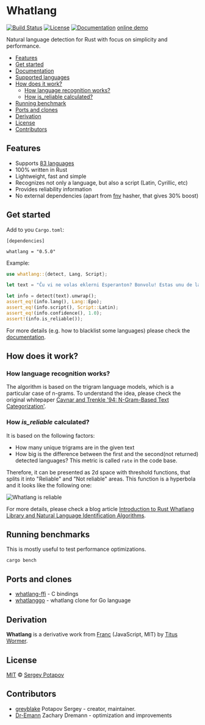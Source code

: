 # Whatlang

[![Build Status](https://travis-ci.org/greyblake/whatlang-rs.svg?branch=master)](https://travis-ci.org/greyblake/whatlang-rs)
[![License](https://img.shields.io/badge/license-MIT-blue.svg)](https://raw.githubusercontent.com/greyblake/whatlang-rs/master/LICENSE)
[![Documentation](https://docs.rs/whatlang/badge.svg)](https://docs.rs/whatlang)
[online demo](http://greyblake.com/whatlang-rs/)

Natural language detection for Rust with focus on simplicity and performance.

* [Features](#features)
* [Get started](#get-started)
* [Documentation](https://docs.rs/whatlang)
* [Supported languages](https://github.com/greyblake/whatlang-rs/blob/master/SUPPORTED_LANGUAGES.md)
* [How does it work?](#how-does-it-work)
  * [How language recognition works?](#how-language-recognition-works)
  * [How is_reliable calculated?](#how-is_reliable-calculated)
* [Running benchmark](#running-benchmarks)
* [Ports and clones](ports-and-clones)
* [Derivation](#derivation)
* [License](#license)
* [Contributors](#contributors)


## Features
* Supports [83 languages](https://github.com/greyblake/whatlang-rs/blob/master/SUPPORTED_LANGUAGES.md)
* 100% written in Rust
* Lightweight, fast and simple
* Recognizes not only a language, but also a script (Latin, Cyrillic, etc)
* Provides reliability information
* No external dependencies (apart from [fnv](https://crates.io/crates/fnv) hasher, that gives 30% boost)

## Get started

Add to you `Cargo.toml`:
```
[dependencies]

whatlang = "0.5.0"
```

Example:

```rust
use whatlang::{detect, Lang, Script};

let text = "Ĉu vi ne volas eklerni Esperanton? Bonvolu! Estas unu de la plej bonaj aferoj!";

let info = detect(text).unwrap();
assert_eq!(info.lang(), Lang::Epo);
assert_eq!(info.script(), Script::Latin);
assert_eq!(info.confidence(), 1.0);
assert!(info.is_reliable());
```

For more details (e.g. how to blacklist some languages) please check the [documentation](https://docs.rs/whatlang).

## How does it work?


### How language recognition works?

The algorithm is based on the trigram language models, which is a particular case of n-grams.
To understand the idea, please check the original whitepaper [Cavnar and Trenkle '94: N-Gram-Based Text Categorization'](http://odur.let.rug.nl/~vannoord/TextCat/textcat.pdf).

### How _is_reliable_ calculated?

It is based on the following factors:
* How many unique trigrams are in the given text
* How big is the difference between the first and the second(not returned) detected languages? This metric is called `rate` in the code base.

Therefore, it can be presented as 2d space with threshold functions, that splits it into "Reliable" and "Not reliable" areas.
This function is a hyperbola and it looks like the following one:

![Whatlang is reliable](https://raw.githubusercontent.com/greyblake/whatlang-rs/master/misc/images/whatlang_is_reliable.png)

For more details, please check a blog article [Introduction to Rust Whatlang Library and Natural Language Identification Algorithms](http://greyblake.com/blog/2017/07/30/introduction-to-rust-whatlang-library-and-natural-language-identification-algorithms/).

## Running benchmarks

This is mostly useful to test performance optimizations.

```
cargo bench
```

## Ports and clones

* [whatlang-ffi](https://github.com/greyblake/whatlang-ffi) - C bindings
* [whatlanggo](https://github.com/abadojack/whatlanggo) - whatlang clone for Go language

## Derivation

**Whatlang** is a derivative work from [Franc](https://github.com/wooorm/franc) (JavaScript, MIT) by [Titus Wormer](https://github.com/wooorm).

## License

[MIT](https://github.com/greyblake/whatlang-rs/blob/master/LICENSE) © [Sergey Potapov](http://greyblake.com/)


## Contributors

- [greyblake](https://github.com/greyblake) Potapov Sergey - creator, maintainer.
- [Dr-Emann](https://github.com/Dr-Emann) Zachary Dremann - optimization and improvements
